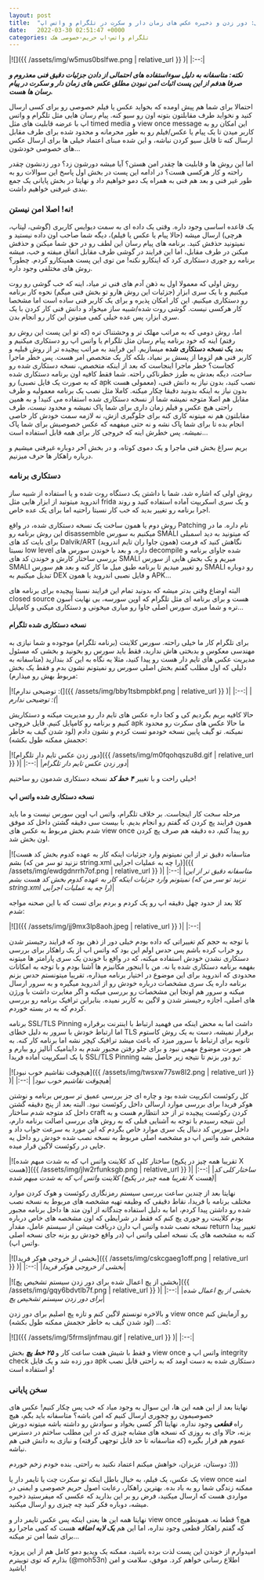 ```yaml
---
layout: post
title:  "توهم حریم خصوصی: دور زدن و ذخیره عکس های زمان دار و سکرت در تلگرام و واتس اپ"
date:   2022-03-30 02:51:47 +0000
categories: تلگرام واتس-اپ حریم-خصوصی هک
---
```

|![]({{ /assets/img/w5mus0bslfwe.png | relative_url }} )|
|:--:|

  

_**نکته: متاسفانه به دلیل سوءاستفاده های احتمالی از دادن جزئیات دقیق فنی معذروم و صرفا هدفم از این پست اثبات امن نبودن مطلق عکس های زمان دار و سکرت در پیام رسان ها هست.**_

احتمالا برای شما هم پیش اومده که بخواید عکس یا فیلم خصوصی رو برای کسی ارسال کنید و نخواید طرف مقابلتون بتونه اون رو سیو کنه. پیام رسان هایی مثل تلگرام و واتس اپ با عرضه قابلیت های مثل timed media و view once message این امکان رو به کاربر میدن تا یک پیام یا عکس/فیلم رو به طور محرمانه و محدود شده برای طرف مقابل ارسال کنه تا قابل سیو کردن نباشه، و این شده مبنای اعتماد خیلی ها برای ارسال عکس های خصوصی خودشون...

اما این روش ها و قابلیت ها چقدر امن هستن؟ آیا میشه دورشون زد؟ دور زدنشون چقدر راحته و کار هرکسی هست؟ در ادامه این پست در بخش اول پاسخ این سوالات رو به طور غیر فنی و بعد هم فنی به همراه یک دمو خواهیم داد و نهایتا در بخش پایانی یک جمع بندی غیرفنی خواهیم داشت.

### نه! اصلا امن نیستن!

یک قاعده اساسی وجود داره. وقتی یک داده ای به سمت دیوایس کاربری (گوشی، لپتاپ، هرچی) ارسال میشه (حالا پیام یا عکس یا فیلم)، دیگه شما صاحب اون داده نیستید و نمیتونید حذفش کنید. برنامه های پیام رسان این لطف رو در حق شما میکنن و حذفش میکنن در طرف مقابل، اما این فرایند در گوشی طرف مقابل اتفاق میفته و خب، میشه برنامه رو جوری دستکاری کرد که اینکارو نکنه! من توی این پست همینکارو کردم. چطور؟ روش های مختلفی وجود داره.

روش اولی که معمولا اول به ذهن آدم های فنی تر میاد، اینه که خب گوشی رو روت میکنیم و با یک سری ابزار (جزئیات این روش هارو تو بخش فنی میگم) نحوه کار برنامه رو دستکاری میکنیم. این کار امکان پذیره و برای یک کاربر فنی ساده است اما مشخصا کار هرکسی نیست. گوشی روت شده/شبیه ساز میخواد و دانش فنی کار کردن با یک سری ابزار، پس عده خیلی کمی میتونن این کار رو انجام بدن.

اما، روش دومی که به مراتب مهلک تر و وحشتناک تره (که تو این پست این روش رو رفتم) اینه که خود برنامه پیام رسان مثل تلگرام یا واتس اپ رو دستکاری میکنیم و بعد **یک نسخه دستکاری شده** میسازیم. این فرایند به مراتب پیچیده تر از روش قبلیه و کاربر فنی هم لزوما از پسش بر نمیاد، بلکه کار یک متخصص امر هست. پس خطر ماجرا کجاست؟ خطر ماجرا اینجاست که بعد از اینکه متخصص، نسخه دستکاری شده رو ساخت، دیگه بعدش به طرز خطرناکی راحته. شما فقط کافیه اون برنامه دستکاری شده رو (که به صورت یک فایل نصبی apk معمولی هست) نصب کنید، بدون نیاز به دانش فنی، بدون نیاز به اینکه بدونید دقیقا چکار میکنه. کاملا مثل نصب یک برنامه معمولیه و طرف مقابل هم اصلا متوجه نمیشه شما از نسخه دستکاری شده استفاده می کنید! و به همین راحتی هیچ عکس و فیلم زمان داری برای شما پاک نمیشه و محدود نیست، طرف مقابلتون هم نه میتونه کاری کنه برای جلوگیری ازش، نه لازمه سمت خودش کار خاصی انجام بده تا برای شما پاک نشه و نه حتی میفهمه که عکس خصوصیش برای شما پاک نمیشه. پس خطرش اینه که خروجی کار برای همه قابل استفاده است...

بریم سراغ بخش فنی ماجرا و یک دموی کوتاه، و در بخش آخر دوباره غیرفنی میشیم و درباره راهکار ها حرف میزنیم.

### دستکاری برنامه

روش اولی که اشاره شد، شما با داشتن یک دستگاه روت شده و یا استفاده از شبیه ساز اندروید میتونید از ابزار هایی مثل frida و یک سری اسکریپت آماده استفاده کنید و روند اجرا برنامه رو تغییر بدید که خب کار نسبتا راحتیه اما برای یک عده خاص.

روش دوم یا همون ساخت یک نسخه دستکاری شده، در واقع Patching نام داره. ما در این روش برنامه رو disassemble میکنیم به سورس SMALI که میتونید به دید اسمبلی برای بایت کد های Dalvik/ART (همون جاوا ران تایم اندروید) نگاهش کنید که فرمت نسبتا low level داره. و بعد با خوندن سورس های decompile شده جاوای برنامه و بررسی ساختار کارش و خوندن کد های SMALI میریم و یک بخش هایی از سورس SMALI رو تغییر میدیم تا برنامه طبق میل ما کار کنه و بعد هم سورس SMALI رو دوباره تبدیل میکنیم به DEX و فایل نصبی اندروید یا همون APK...

البته اوضاع وقتی بدتر میشه که بدونید تمام این فرایند نسبتا پیچیده برای برنامه های closed source هست و برای برنامه ای مثل تلگرام که اوپن سورسه، بی نهایت آسون تره و شما میری سورس اصلی جاوا رو میاری میخونی و دستکاری میکنی و کامپایل...

#### نسخه دستکاری شده تلگرام

برای تلگرام کار ما خیلی راحته. سورس کلاینت (برنامه تلگرام) موجوده و شما نیازی به مهندسی معکوس و بدبختی هاش ندارید، فقط باید سورس رو بخونید و بخشی که مسئول مدیریت عکس های تایم دار هست رو پیدا کنید، مثلا یه نگاه به این کد بندازید (متاسفانه به دلیلی که اول مطلب گفتم بخش اصلی سورس رو نمیتونم نشون بدم و فقط یک بخش مربوط بهش رو میذارم):

|![توضیحی ندارم :(]({{ /assets/img/bby1tsbmpbkf.png | relative_url }} )|
|:--:|
|*توضیحی ندارم :(*|

حالا کافیه بریم بگردیم کی و کجا داره عکس های تایم دار رو مدیریت میکنه و دستکاریش کنیم و برنامه رو کامپایل کنیم. فایل خروجی apk ما حالا عکس های سکرت رو محدود نمیکنه. تو گیف پایین نسخه خودمو تست کردم و نشون دادم (لود شدن گیف به خاطر حجمش ممکنه طول بکشه):

|![دور زدن عکس تایم دار تلگرام]({{ /assets/img/m0fqohqszu8d.gif | relative_url }} )|
|:--:|
|*دور زدن عکس تایم دار تلگرام*|

خیلی راحت و با تغییر **_۴ خط کد_** نسخه دستکاری شدمون رو ساختیم!

#### نسخه دستکاری شده واتس اپ

مرحله سخت کار اینجاست. بر خلاف تلگرام، واتس اپ اوپن سورس نیست و ما باید همون فرایند پچ کردن که گفتم رو انجام بدیم. با بیست سی دقیقه گشتن داخل کد موفق شدم بخش مربوط به عکس های view once رو پیدا کنم، ده دقیقه هم صرف پچ کردن اون بخش شد.

|![متاسفانه دقیق تر از این نمیتونم وارد جزئیات اینکه کار به عهده کدوم بخش کد هست بشم (نزنید تو سر من که string.xml را چه به عملیات اجرایی)]({{ /assets/img/ewdgdnrrh7of.png | relative_url }} )|
|:--:|
|*متاسفانه دقیق تر از این نمیتونم وارد جزئیات اینکه کار به عهده کدوم بخش کد هست بشم (نزنید تو سر من که string.xml را چه به عملیات اجرایی)*|

کلا بعد از حدود چهل دقیقه اپ رو پک کردم و بردم برای تست که با این صحنه مواجه شدم:

|![]({{ /assets/img/jj9mx3lp8aoh.jpeg | relative_url }} )|
|:--:|

با توجه به حجم کم تغییراتی که داده بودم خیلی دور از ذهن بود که فرایند رجیستر شدن رو خراب کرده باشم پس حدس اولم این بود که واتس اپ از یک راهکار برای بررسی دستکاری نشدن خودش استفاده میکنه، که در واقع با خوندن یک سری پارامتر ها میتونه بفهمه برنامه دستکاری شده یا نه. من با اینجور مکانیزم ها آشنا بودم و با توجه به امکانات محدودی که اندروید برای این موضوع در اختیار برنامه میذاره، تقریبا میتونستم حدس بزنم برنامه داره یک سری مشخصات درباره خودش رو از اندروید میگیره و به سرور ارسال میکنه و سرور هم اونجا این مشخصات رو بررسی میکنه و اگر مغایرت داشت با ورژن های اصلی، اجازه رجیستر شدن و لاگین به کاربر نمیده. بنابراین ترافیک برنامه رو بررسی کردم که به در بسته خوردم.

برنامه SSL/TLS Pinning داشت اما به محض اینکه می فهمید ارتباط با اینترنت برقراره اما ارتباط خودش با سرور به دلیل خطای TLS برقرار نمیشه، دست به یک روش کاستوم ثانویه برای ارتباط با سرور میزد که باعث میشد ترافیک کپچر نشه اما برنامه کار کنه. به هر صورت موضوع مهمی نبود و برای جلو رفتن مجبور شدم به داینامیک آنالیز رو بیارم و با یک اسکریپت آماده فریدا SSL/TLS Pinning رو دور بزنم تا نتیجه زیر حاصل بشه:

|![هیچوقت نقاشیم خوب نبود]({{ /assets/img/twsxw77sw8l2.png | relative_url }} )|
|:--:|
|*هیچوقت نقاشیم خوب نبود*|

کل رکوئست انکریپت شده بود و چاره ای جز بررسی عمیق تر سورس برنامه و نوشتن هوکر فریدا برای بررسی موارد ارسالی داخل رکوئست نبود. البته بعد از پنج دقیقه گشتن داخل کد متوجه شدم ساختار craft کردن رکوئست پیچیده تر از حد انتظارم هست و به این نتیجه رسیدم با توجه به آشنایی قبلی که به روش های بررسی اصالت برنامه دارم، داخل سورس کد دنبال یک سری موارد خاص بگردم که این مورد به سرعت جواب داد و مشخص شد واتس اپ دو مشخصه اصلی مربوط به نسخه نصب شده خودش رو داخل یه جایی در رکوئست لاگین قرار میده.

|![ساختار کلی کد کلاینت واتس اپ که به شدت مبهم شده (تقریبا همه چیز در پکیج X هست)]({{ /assets/img/jlw2rfunksgb.png | relative_url }} )|
|:--:|
|*ساختار کلی کد کلاینت واتس اپ که به شدت مبهم شده (تقریبا همه چیز در پکیج X هست)*|

نهایتا بعد از چندین ساعت بررسی سیستم رمزنگاری رکوئست و هوک کردن موارد مختلف برنامه با فریدا، نقاط دقیقی که وظیفه تهیه مشخصه های مربوط به نسخه نصب شده رو داشتن پیدا کردم، اما به دلیل استفاده چندگانه از اون متد ها داخل برنامه مجبور بودم کلاینت رو جوری پچ کنم که فقط در شرایطی که اون مشخصه های خاص درباره نسخه نصب شده واتس اپ دارن دریافت میشن از سیستم عامل، مقدار return تغییر پیدا کنه به مشخصه های یک نسخه اصلی واتس اپ (در واقع خودش رو بزنه جای نسخه اصلی واتس اپ).

|![بخشی از خروجی هوکر فریدا]({{ /assets/img/cskcgaeg1off.png | relative_url }} )|
|:--:|
|*بخشی از خروجی هوکر فریدا*|

  

|![بخشی از پچ اعمال شده برای دور زدن سیستم تشخیص پچ]({{ /assets/img/gqy6bdvtlb7f.png | relative_url }} )|
|:--:|
|*بخشی از پچ اعمال شده برای دور زدن سیستم تشخیص پچ*|

و بالاخره تونستم لاگین کنم و تازه پچ اصلیم برای دور زدن view once رو آزمایش کنم که... (لود شدن گیف به خاطر حجمش ممکنه طول بکشه):

|![]({{ /assets/img/5frmsljnfmau.gif | relative_url }} )|
|:--:|

و فقط با شیش هفت ساعت کار و _**۲۵ خط پچ**_ بخش view once واتس اپ و integrity check دور زده شد و یک فایل apk دستکاری شده به دست اومد که به راحتی قابل نصب و استفاده است!

### سخن پایانی

نهایتا بعد از این همه این ها، این سوال به وجود میاد که خب پس چکار کنیم! عکس های خصوصیمون رو چجوری ارسال کنیم که امن باشه؟ متاسفانه باید بگم، هیچ راه _**قطعی**_ وجود نداره. نهایتا اگر کسی بخواد و سوادش رو داشته باشه میتونه دورش بزنه، حالا وای به روزی که نسخه های مشابه چیزی که در این مطلب ساختم در دسترس عموم هم قرار بگیره (که متاسفانه تا حد قابل توجهی گرفته) و نیازی به دانش فنی هم نباشه.

دوستان، عزیزان، خواهش میکنم اعتماد نکنید به راحتی. بنده خودم زخم خوردم :)))

یک عکس، یک فیلم، به خیال باطل اینکه تو سکرت چت یا تایمر دار یا view once امنه ممکنه زندگی شما رو به باد بده. بهترین راهکار، رعایت اصول حریم خصوصی و ایمنی در مواردی هست که ارسال میکنید، فرض رو بر این بذارید که عکسی که میفرستید ذخیره میشه، دوباره فکر کنید چه چیزی رو ارسال میکنید.

نهایتا همه این ها یعنی اینکه پس عکس تایمر دار و view once هیچ؟ قطعا نه. همونطور که گفتم راهکار قطعی وجود نداره، اما این هم _**یک لایه اضافه**_ هست که کمی ماجرا رو برای شما امن تر میکنه...

امیدوارم از خوندن این پست لذت برده باشید، ممکنه یک ویدیو دمو کامل هم از این پروژه بذارم که توی توییترم (@moh53n) اطلاع رسانی خواهم کرد. موفق، سلامت و امن باشید!